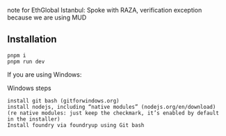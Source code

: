 note for EthGlobal Istanbul: Spoke with RAZA, verification exception because we are using MUD

## Installation

```text
pnpm i
pnpm run dev
```

If you are using Windows:

Windows steps
```text
install git bash (gitforwindows.org)
install nodejs, including “native modules” (nodejs.org/en/download) (re native modules: just keep the checkmark, it’s enabled by default in the installer)
Install foundry via foundryup using Git bash
```
